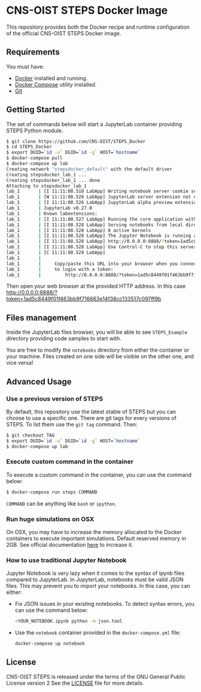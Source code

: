 # CNS-OIST STEPS Docker Image

This repository provides both the Docker recipe and runtime configuration
of the official CNS-OIST STEPS Docker image.

## Requirements

You must have:
* [Docker](https://www.docker.com/community-edition) installed and running.
* [Docker Compose](https://docs.docker.com/compose) utility installed.
* [Git](https://git-scm.com/)

## Getting Started

The set of commands below will start a JupyterLab container providing
STEPS Python module.

```bash
$ git clone https://github.com/CNS-OIST/STEPS_Docker
$ cd STEPS_Docker
$ export DUID=`id -u` DGID=`id -g` HOST=`hostname`
$ docker-compose pull
$ docker-compose up lab
Creating network "stepsdocker_default" with the default driver
Creating stepsdocker_lab_1 ...
Creating stepsdocker_lab_1 ... done
Attaching to stepsdocker_lab_1
lab_1       | [I 11:11:08.510 LabApp] Writing notebook server cookie secret to /home/dummy/.local/share/jupyter/runtime/notebook_cookie_secret
lab_1       | [W 11:11:08.526 LabApp] JupyterLab server extension not enabled, manually loading...
lab_1       | [I 11:11:08.526 LabApp] JupyterLab alpha preview extension loaded from /opt/conda/lib/python2.7/site-packages/jupyterlab
lab_1       | JupyterLab v0.27.0
lab_1       | Known labextensions:
lab_1       | [I 11:11:08.527 LabApp] Running the core application with no additional extensions or settings
lab_1       | [I 11:11:08.528 LabApp] Serving notebooks from local directory: /opt/src/notebooks
lab_1       | [I 11:11:08.528 LabApp] 0 active kernels
lab_1       | [I 11:11:08.528 LabApp] The Jupyter Notebook is running at:
lab_1       | [I 11:11:08.528 LabApp] http://0.0.0.0:8888/?token=1ad5c8449f01f463bb9f716663e14f38cc133517c097ff9b
lab_1       | [I 11:11:08.528 LabApp] Use Control-C to stop this server and shut down all kernels (twice to skip confirmation).
lab_1       | [C 11:11:08.529 LabApp]
lab_1       |
lab_1       |     Copy/paste this URL into your browser when you connect for the first time,
lab_1       |     to login with a token:
lab_1       |         http://0.0.0.0:8888/?token=1ad5c8449f01f463bb9f716663e14f38cc133517c097ff9b

```

Then open your web browser at the provided HTTP address. In this case
http://0.0.0.0:8888/?token=1ad5c8449f01f463bb9f716663e14f38cc133517c097ff9b

## Files management

Inside the JupyterLab files browser, you will be able to see `STEPS_Example` directory
providing code samples to start with.

You are free to modify the `notebooks` directory from either the container or
your machine. Files created on one side will be visible on the other one, and vice versa!

## Advanced Usage

### Use a previous version of STEPS

By default, this repository use the latest stable of STEPS but you can choose to use a specific one. There are git tags for every versions of STEPS. To list them use the `git tag` command. Then:

```bash
$ git checkout TAG
$ export DUID=`id -u` DGID=`id -g` HOST=`hostname`
$ docker-compose up lab
```

### Execute custom command in the container

To execute a custom command in the container, you can use the command below:

```bash
$ docker-compose run steps COMMAND
```

`COMMAND` can be anything like `bash` or `ipython`.

### Run huge simulations on OSX

On OSX, you may have to increase the memory allocated to the Docker containers
to execute important simulations. Default reserved memory in 2GB.
See official documentation [here](https://docs.docker.com/docker-for-mac/#memory)
to increase it.

### How to use traditional Jupyter Notebook

Jupyter Notebook is very lazy when it comes to the syntax of ipynb files compared
to JupyterLab. In JupyterLab, notebooks must be valid JSON files. This may prevent
you to import your notebooks. In this case, you can either:

* Fix JSON issues in your existing notebooks. To detect syntax errors, you can
  use the command below:

    ```bash
    <YOUR_NOTEBOOK.ipynb python -m json.tool
    ```
* Use the `notebook` container provided in the `docker-compose.yml` file:

    ```bash
    docker-compose up notebook
    ```

## License

CNS-OIST STEPS is released under the terms of the GNU General Public License version 2
See the [LICENSE](./LICENSE) file for more details.
